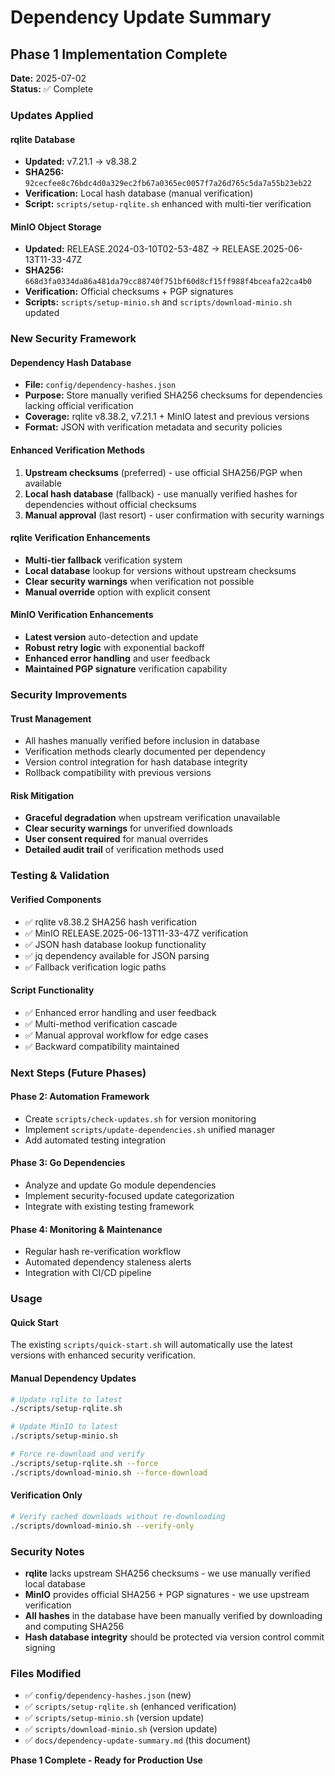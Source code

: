 # Dependency Update Summary

## Phase 1 Implementation Complete

**Date:** 2025-07-02  
**Status:** ✅ Complete

### Updates Applied

#### rqlite Database
- **Updated:** v7.21.1 → v8.38.2
- **SHA256:** `92cecfee8c76bdc4d0a329ec2fb67a0365ec0057f7a26d765c5da7a55b23eb22`
- **Verification:** Local hash database (manual verification)
- **Script:** `scripts/setup-rqlite.sh` enhanced with multi-tier verification

#### MinIO Object Storage  
- **Updated:** RELEASE.2024-03-10T02-53-48Z → RELEASE.2025-06-13T11-33-47Z
- **SHA256:** `668d3fa0334da86a481da79cc88740f751bf60d8cf15ff988f4bceafa22ca4b0`
- **Verification:** Official checksums + PGP signatures
- **Scripts:** `scripts/setup-minio.sh` and `scripts/download-minio.sh` updated

### New Security Framework

#### Dependency Hash Database
- **File:** `config/dependency-hashes.json`
- **Purpose:** Store manually verified SHA256 checksums for dependencies lacking official verification
- **Coverage:** rqlite v8.38.2, v7.21.1 + MinIO latest and previous versions
- **Format:** JSON with verification metadata and security policies

#### Enhanced Verification Methods
1. **Upstream checksums** (preferred) - use official SHA256/PGP when available
2. **Local hash database** (fallback) - use manually verified hashes for dependencies without official checksums  
3. **Manual approval** (last resort) - user confirmation with security warnings

#### rqlite Verification Enhancements
- **Multi-tier fallback** verification system
- **Local database** lookup for versions without upstream checksums
- **Clear security warnings** when verification not possible
- **Manual override** option with explicit consent

#### MinIO Verification Enhancements  
- **Latest version** auto-detection and update
- **Robust retry logic** with exponential backoff
- **Enhanced error handling** and user feedback
- **Maintained PGP signature** verification capability

### Security Improvements

#### Trust Management
- All hashes manually verified before inclusion in database
- Verification methods clearly documented per dependency
- Version control integration for hash database integrity
- Rollback compatibility with previous versions

#### Risk Mitigation
- **Graceful degradation** when upstream verification unavailable
- **Clear security warnings** for unverified downloads
- **User consent required** for manual overrides
- **Detailed audit trail** of verification methods used

### Testing & Validation

#### Verified Components
- ✅ rqlite v8.38.2 SHA256 hash verification  
- ✅ MinIO RELEASE.2025-06-13T11-33-47Z verification
- ✅ JSON hash database lookup functionality
- ✅ jq dependency available for JSON parsing
- ✅ Fallback verification logic paths

#### Script Functionality  
- ✅ Enhanced error handling and user feedback
- ✅ Multi-method verification cascade
- ✅ Manual approval workflow for edge cases
- ✅ Backward compatibility maintained

### Next Steps (Future Phases)

#### Phase 2: Automation Framework
- Create `scripts/check-updates.sh` for version monitoring
- Implement `scripts/update-dependencies.sh` unified manager
- Add automated testing integration

#### Phase 3: Go Dependencies  
- Analyze and update Go module dependencies
- Implement security-focused update categorization
- Integrate with existing testing framework

#### Phase 4: Monitoring & Maintenance
- Regular hash re-verification workflow
- Automated dependency staleness alerts  
- Integration with CI/CD pipeline

### Usage

#### Quick Start
The existing `scripts/quick-start.sh` will automatically use the latest versions with enhanced security verification.

#### Manual Dependency Updates
```bash
# Update rqlite to latest
./scripts/setup-rqlite.sh

# Update MinIO to latest  
./scripts/setup-minio.sh

# Force re-download and verify
./scripts/setup-rqlite.sh --force
./scripts/download-minio.sh --force-download
```

#### Verification Only
```bash
# Verify cached downloads without re-downloading
./scripts/download-minio.sh --verify-only
```

### Security Notes

- **rqlite** lacks upstream SHA256 checksums - we use manually verified local database
- **MinIO** provides official SHA256 + PGP signatures - we use upstream verification
- **All hashes** in the database have been manually verified by downloading and computing SHA256
- **Hash database integrity** should be protected via version control commit signing

### Files Modified

- ✅ `config/dependency-hashes.json` (new)
- ✅ `scripts/setup-rqlite.sh` (enhanced verification)  
- ✅ `scripts/setup-minio.sh` (version update)
- ✅ `scripts/download-minio.sh` (version update)
- ✅ `docs/dependency-update-summary.md` (this document)

**Phase 1 Complete - Ready for Production Use**
